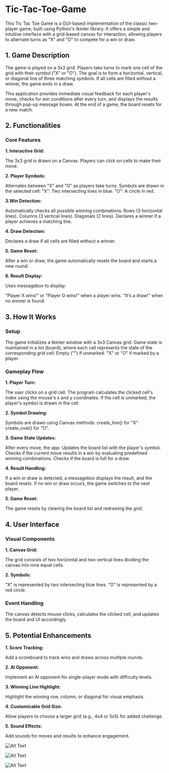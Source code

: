 # Tic-Tac-Toe-Game

This Tic Tac Toe Game is a GUI-based implementation of the classic two-player game, built using Python's tkinter library. It offers a simple and intuitive interface with a grid-based canvas for interaction, allowing players to alternate turns as "X" and "O" to compete for a win or draw.

## **1. Game Description**

The game is played on a 3x3 grid. Players take turns to mark one cell of the grid with their symbol ("X" or "O"). The goal is to form a horizontal, vertical, or diagonal line of three matching symbols. If all cells are filled without a winner, the game ends in a draw.

This application provides immediate visual feedback for each player's move, checks for win conditions after every turn, and displays the results through pop-up message boxes. At the end of a game, the board resets for a new match.

## **2. Functionalities**

### **Core Features**

**1. Interactive Grid:**

The 3x3 grid is drawn on a Canvas.
Players can click on cells to make their move.

**2. Player Symbols:**

Alternates between "X" and "O" as players take turns.
Symbols are drawn in the selected cell:
"X": Two intersecting lines in blue.
"O": A circle in red.

**3.Win Detection:**

Automatically checks all possible winning combinations:
Rows (3 horizontal lines).
Columns (3 vertical lines).
Diagonals (2 lines).
Declares a winner if a player achieves a matching line.

**4. Draw Detection:**

Declares a draw if all cells are filled without a winner.

**5. Game Reset:**

After a win or draw, the game automatically resets the board and starts a new round.

**6. Result Display:**

Uses messagebox to display:

"Player X wins!" or "Player O wins!" when a player wins.
"It's a draw!" when no winner is found.

## **3. How It Works**

### **Setup**

The game initializes a tkinter window with a 3x3 Canvas grid.
Game state is maintained in a list (board), where each cell represents the state of the corresponding grid cell:
Empty ("") if unmarked.
"X" or "O" if marked by a player.

### **Gameplay Flow**

**1. Player Turn:**

The user clicks on a grid cell.
The program calculates the clicked cell's index using the mouse's x and y coordinates.
If the cell is unmarked, the player's symbol is drawn in the cell.

**2. Symbol Drawing:**

Symbols are drawn using Canvas methods:
create_line() for "X".
create_oval() for "O".

**3. Game State Updates:**

After every move, the app:
Updates the board list with the player's symbol.
Checks if the current move results in a win by evaluating predefined winning combinations.
Checks if the board is full for a draw.

**4. Result Handling:**

If a win or draw is detected, a messagebox displays the result, and the board resets.
If no win or draw occurs, the game switches to the next player.

**5. Game Reset:**

The game resets by clearing the board list and redrawing the grid.

## **4. User Interface**

### **Visual Components**

**1. Canvas Grid:**

The grid consists of two horizontal and two vertical lines dividing the canvas into nine equal cells.

**2. Symbols:**

"X" is represented by two intersecting blue lines.
"O" is represented by a red circle.

### **Event Handling**

The canvas detects mouse clicks, calculates the clicked cell, and updates the board and UI accordingly.

## **5. Potential Enhancements**

**1. Score Tracking:**

Add a scoreboard to track wins and draws across multiple rounds.

**2. AI Opponent:**

Implement an AI opponent for single-player mode with difficulty levels.

**3. Winning Line Highlight:**

Highlight the winning row, column, or diagonal for visual emphasis.

**4. Customizable Grid Size:**

Allow players to choose a larger grid (e.g., 4x4 or 5x5) for added challenge.

**5. Sound Effects:**

Add sounds for moves and results to enhance engagement.



![Alt Text](https://github.com/user-attachments/assets/41008156-d1ff-4716-9199-d20c06bf9eb7)








![Alt Text](https://github.com/user-attachments/assets/2b4db863-8385-4351-8087-9c5243c39b4b)








![Alt Text](https://github.com/user-attachments/assets/21f4ac98-8653-4138-95ef-40b9afb664a1)
